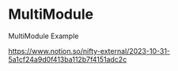 # MultiModule
MultiModule Example

https://www.notion.so/nifty-external/2023-10-31-5a1cf24a9d0f413ba112b7f4151adc2c
